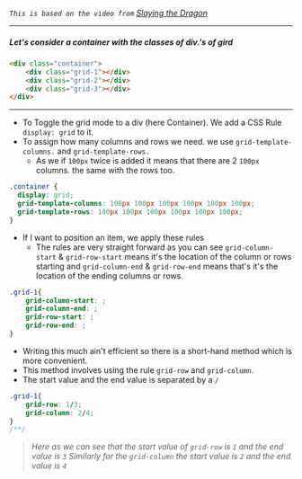 *`This is based on the video from` [Slaying the Dragon](https://www.youtube.com/watch?v=EiNiSFIPIQE&list=PPSV)*

---
##### Let's consider a container with the classes of div.'s of gird


```html
<div class="container">
	<div class="grid-1"></div>
	<div class="grid-2"></div>
	<div class="grid-3"></div>
</div>
```
---
- To Toggle the grid mode to a div (here Container). We add a CSS Rule `display: grid` to it.
- To assign how many columns and rows we need. we use `grid-template-columns.` and `grid-template-rows.`
	- As we if `100px` twice is added it means that there are 2 `100px` columns. the same with the rows too.
```css
.container {
  display: grid;
  grid-template-columns: 100px 100px 100px 100px 100px 100px;
  grid-template-rows: 100px 100px 100px 100px 100px 100px;
}
```
- If I want to position an item, we apply these rules
	- The rules are very straight forward as you can see `grid-column-start` & `grid-row-start` means it's the location of the column or rows starting and `grid-column-end` & `grid-row-end` means that's it's the location of the ending columns or rows.
```css
.grid-1{
	grid-column-start: ;
	grid-column-end: ;
	grid-row-start: ;
	grid-row-end: ;
}
```
- Writing this much ain't efficient so there is a short-hand method which is more convenient.
- This method involves using the rule `grid-row` and `grid-column`. 
- The start value and the end value is separated by a `/` 
```css
.grid-1{
	grid-row: 1/3;
	grid-column: 2/4; 
}
/**/
```
> *Here as we can see that the start value of `grid-row` is `1` and the end value is `3`*
> *Similarly for the `grid-column` the start value is `2` and the end value is `4`*

